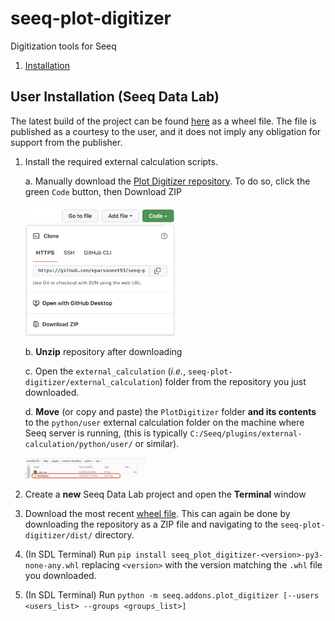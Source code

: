 # seeq-plot-digitizer
Digitization tools for Seeq

1. [Installation](#user-installation-seeq-data-lab)


## User Installation (Seeq Data Lab)

The latest build of the project can be found [here](https://github.com/eparsonnet93/seeq-plot-digitizer/dist) as a wheel file. The
file is published as a courtesy to the user, and it does not imply any obligation for support from the publisher.

1. Install the required external calculation scripts. 

    a. Manually download the [Plot Digitizer repository](https://github.com/eparsonnet93/seeq-plot-digitizer). To do so, click the green `Code` button, then Download ZIP

	<img src="imgs/zip_download.png" style="width:50%;">

    b. **Unzip** repository after downloading

    c. Open the `external_calculation` (*i.e.*, `seeq-plot-digitizer/external_calculation`) folder from the repository you just downloaded.

    d. **Move** (or copy and paste) the `PlotDigitizer` folder **and its contents** to the `python/user` external calculation folder on the machine where Seeq server is running, (this is typically `C:/Seeq/plugins/external-calculation/python/user/` or similar).

	<img src="imgs/external_calc_upload.png" style="width:40%;">


2. Create a **new** Seeq Data Lab project and open the **Terminal** window

3. Download the most recent [wheel file](https://github.com/eparsonnet93/seeq-plot-digitizer/dist). This can again be done by downloading the repository as a ZIP file and navigating to the `seeq-plot-digitizer/dist/` directory.

4. (In SDL Terminal) Run `pip install seeq_plot_digitizer-<version>-py3-none-any.whl` replacing `<version>` with the version matching the `.whl` file you downloaded.
5. (In SDL Terminal) Run `python -m seeq.addons.plot_digitizer [--users <users_list> --groups <groups_list>]`
